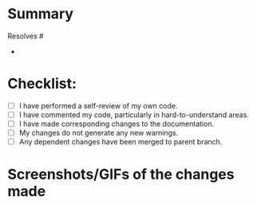 # Summary

Resolves #

<!-- Please include a summary of the change and which issue is fixed. List any dependencies that are required for this change. You can organise your summary in the what-why-how format for a well laid out understanding-->

<!-- START HERE -->

-

<!-- END HERE -->

# Checklist:

- [ ] I have performed a self-review of my own code.
- [ ] I have commented my code, particularly in hard-to-understand areas.
- [ ] I have made corresponding changes to the documentation.
- [ ] My changes do not generate any new warnings.
- [ ] Any dependent changes have been merged to parent branch.

# Screenshots/GIFs of the changes made

<!--- If you made any visual changes, include screenshot. -->
<!-- If you made any workflow changes, include a screen recording /GIF -->
<!-- You can drag and drop the file after the screenshot heading or use markdown media linking format -->
